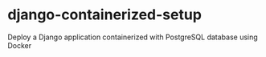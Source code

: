 # django-containerized-setup
Deploy a Django application containerized with PostgreSQL database using Docker
